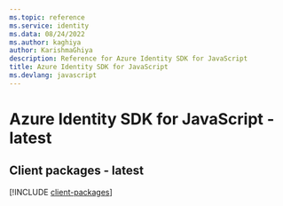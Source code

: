 ```yaml
---
ms.topic: reference
ms.service: identity
ms.data: 08/24/2022
ms.author: kaghiya
author: KarishmaGhiya
description: Reference for Azure Identity SDK for JavaScript
title: Azure Identity SDK for JavaScript
ms.devlang: javascript
---
```

# Azure Identity SDK for JavaScript - latest

## Client packages - latest
[!INCLUDE [client-packages](identity-client-index.md)]
